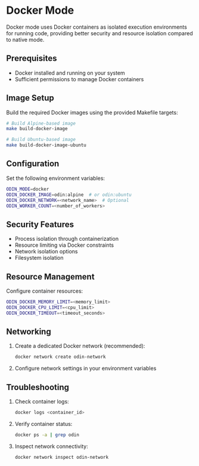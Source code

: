 # Docker Mode

Docker mode uses Docker containers as isolated execution environments for running code, providing better security and resource isolation compared to native mode.

## Prerequisites

- Docker installed and running on your system
- Sufficient permissions to manage Docker containers

## Image Setup

Build the required Docker images using the provided Makefile targets:

```bash
# Build Alpine-based image
make build-docker-image

# Build Ubuntu-based image
make build-docker-image-ubuntu
```

## Configuration

Set the following environment variables:

```bash
ODIN_MODE=docker
ODIN_DOCKER_IMAGE=odin:alpine  # or odin:ubuntu
ODIN_DOCKER_NETWORK=<network_name>  # Optional
ODIN_WORKER_COUNT=<number_of_workers>
```

## Security Features

- Process isolation through containerization
- Resource limiting via Docker constraints
- Network isolation options
- Filesystem isolation

## Resource Management

Configure container resources:
```bash
ODIN_DOCKER_MEMORY_LIMIT=<memory_limit>
ODIN_DOCKER_CPU_LIMIT=<cpu_limit>
ODIN_DOCKER_TIMEOUT=<timeout_seconds>
```

## Networking

1. Create a dedicated Docker network (recommended):
   ```bash
   docker network create odin-network
   ```
2. Configure network settings in your environment variables

## Troubleshooting

1. Check container logs:
   ```bash
   docker logs <container_id>
   ```
2. Verify container status:
   ```bash
   docker ps -a | grep odin
   ```
3. Inspect network connectivity:
   ```bash
   docker network inspect odin-network
   ```
